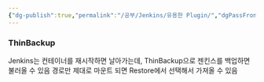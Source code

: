 ```yaml
---
{"dg-publish":true,"permalink":"/공부/Jenkins/유용한 Plugin/","dgPassFrontmatter":true}
---
```


### ThinBackup
Jenkins는 컨테이너를 재시작하면 날아가는데, ThinBackup으로 젠킨스를 백업하면 불러올 수 있음
경로만 제대로 마운트 되면 Restore에서 선택해서 가져올 수 있음
